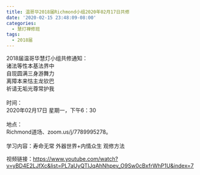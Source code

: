 ```yaml
---
title: 温哥华2018届Richmond小组2020年02月17日共修
date: '2020-02-15 23:48:09-08:00'
categories:
  - 慧灯禅修班
tags:
  - 2018届
---
```

2018届温哥华慧灯小组共修通知：\
诸法等性本基法界中\
自现圆满三身游舞力\
离障本来怙主龙钦巴\
祈请无垢光尊常护我\
\
时间：\
2020年02月17日 星期一，下午6：30\
\
地点：\
Richmond道场、zoom.us/j/7789995278。\
\
学习内容：寿命无常 外器世界+内情众生 观修方法

视频链接：https://www.youtube.com/watch?v=yBD4E2LJfXc&list=PL7aUyQTIJqAhNhpev_O9Sw0cBxfrWhP1U&index=7
